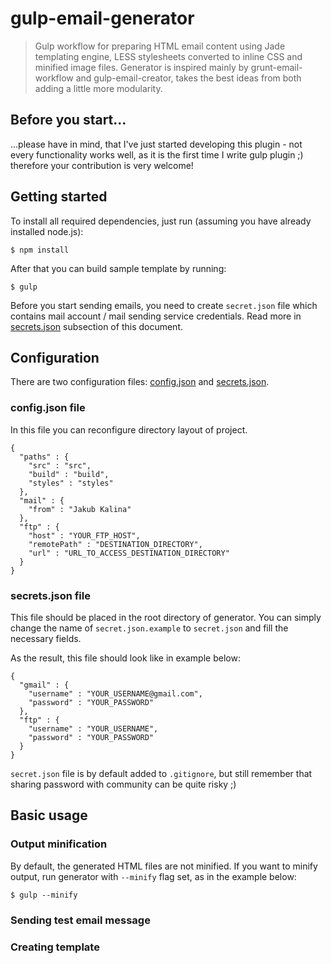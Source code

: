 # gulp-email-generator
> Gulp workflow for preparing HTML email content using Jade templating engine, LESS stylesheets converted to inline CSS and minified image files. Generator is inspired mainly by grunt-email-workflow and gulp-email-creator, takes the best ideas from both adding a little more modularity.

## Before you start...
...please have in mind, that I've just started developing this plugin - not every functionality works well, as it is the first time I write gulp plugin ;) therefore your contribution is very welcome!


## Getting started

To install all required dependencies, just run (assuming you have already installed node.js):

```
$ npm install
```

After that you can build sample template by running:

```
$ gulp
```

Before you start sending emails, you need to create ```secret.json``` file which contains mail account / mail sending service credentials. 
Read more in [secrets.json](#secrets.json) subsection of this document.  

## Configuration

There are two configuration files: [config.json](#config.json) and [secrets.json](#secrets.json).

### config.json file

In this file you can reconfigure directory layout of project.

```
{
  "paths" : {
    "src" : "src",
    "build" : "build",
    "styles" : "styles"
  },
  "mail" : {
    "from" : "Jakub Kalina"
  },
  "ftp" : {
    "host" : "YOUR_FTP_HOST",
    "remotePath" : "DESTINATION_DIRECTORY",
    "url" : "URL_TO_ACCESS_DESTINATION_DIRECTORY"
  }
}
```

### secrets.json file

This file should be placed in the root directory of generator. You can simply change the name of ```secret.json.example``` to ```secret.json``` and fill the necessary fields.

As the result, this file should look like in example below:

```
{
  "gmail" : {
    "username" : "YOUR_USERNAME@gmail.com",
    "password" : "YOUR_PASSWORD"
  },
  "ftp" : {
    "username" : "YOUR_USERNAME",
    "password" : "YOUR_PASSWORD"
  }
}
```

```secret.json``` file is by default added to ```.gitignore```, but still remember that sharing password with community can be quite risky ;)


## Basic usage

### Output minification
By default, the generated HTML files are not minified. If you want to minify output, run generator with ```--minify``` flag set, as in the example below:

```
$ gulp --minify
```

### Sending test email message

### Creating template

